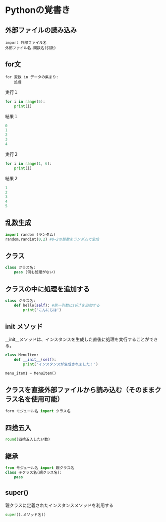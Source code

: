 # Pythonの覚書き

## 外部ファイルの読み込み

```
import 外部ファイル名
外部ファイル名.関数名(引数)
```

## for文

```
for 変数 in データの集まり:
    処理
```

実行１
```python
for i in range(5):
    print(i)
```

結果１
```python
0
1
2
3
4
```

実行２
```python
for i in range(1, 6):
    print(i)
```

結果２
```python
1
2
3
4
5
```

## 乱数生成

```python
import random (ランダム)
random.randint(0,2) #0~2の整数をランダムで生成
```

## クラス

```python
class クラス名:
	pass (何も処理がない)
```

## クラスの中に処理を追加する

```python
class クラス名:
	def hello(self): #第一引数にselfを追加する
		print('こんにちは')
```

## __init__ メソッド
__init__メソッドは、インスタンスを生成した直後に処理を実行することができる。

```python
class MenuItem:
    def __init__(self):
        print('インスタンスが生成されました！')

menu_item1 = MenuItem()
```

## クラスを直接外部ファイルから読み込む（そのままクラス名を使用可能）

```python
form モジュール名 import クラス名
```

## 四捨五入

```python
round(四捨五入したい数)
```

## 継承

```python
from モジュール名 import 親クラス名
class 子クラス名(親クラス名):
    pass
```

## super()
親クラスに定義されたインスタンスメソッドを利用する

```python
super().メソッド名()
```